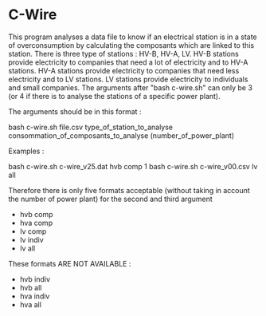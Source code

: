 # C-Wire

This program analyses a data file to know if an electrical station is in a state of overconsumption by calculating the composants which are linked to this station. 
There is three type of stations : HV-B, HV-A, LV. 
HV-B stations provide electricity to companies that need a lot of electricity and to HV-A stations.
HV-A stations provide electricity to companies that need less electricity and to LV stations. 
LV stations provide electricity to individuals and small companies.
The arguments after "bash c-wire.sh" can only be 3 (or 4 if there is to analyse the stations of a specific power plant).

The arguments should be in this format :

bash c-wire.sh file.csv type_of_station_to_analyse consommation_of_composants_to_analyse (number_of_power_plant)

Examples :

bash c-wire.sh c-wire_v25.dat hvb comp 1
bash c-wire.sh c-wire_v00.csv lv all

Therefore there is only five formats acceptable (without taking in account the number of power plant) for the second and third argument
- hvb comp
- hva comp
- lv comp
- lv indiv
- lv all

These formats ARE NOT AVAILABLE :
- hvb indiv
- hvb all
- hva indiv
- hva all
